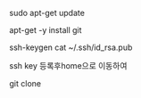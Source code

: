 sudo apt-get update

apt-get -y install git

ssh-keygen
cat ~/.ssh/id_rsa.pub

ssh key 등록후home으로 이동하여

git clone
